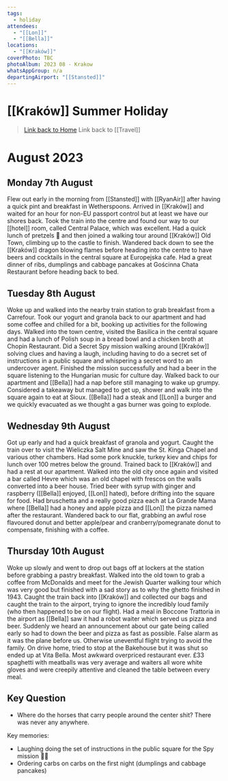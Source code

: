```yaml
---
tags:
  - holiday
attendees:
  - "[[Lon]]"
  - "[[Bella]]"
locations:
  - "[[Kraków]]"
coverPhoto: TBC
photoAlbum: 2023 08 - Krakow
whatsAppGroup: n/a
departingAirport: "[[Stansted]]"
---
```

# [[Kraków]] Summer Holiday

> [Link back to Home](obsidian://open?vault=Personal%20Notes&file=000%20Index)
> Link back to [[Travel]]

# August 2023

## Monday 7th August

Flew out early in the morning from [[Stansted]] with [[RyanAir]] after having a quick pint and breakfast in Wetherspoons. Arrived in [[Kraków]] and waited for an hour for non-EU passport control but at least we have our shores back. Took the train into the centre and found our way to our [[hotel]] room, called Central Palace, which was excellent. Had a quick lunch of pretzels 🥨 and then joined a walking tour around [[Kraków]] Old Town, climbing up to the castle to finish. Wandered back down to see the [[Kraków]] dragon blowing flames before heading into the centre to have beers and cocktails in the central square at Europejska cafe. Had a great dinner of ribs, dumplings and cabbage pancakes at Gościnna Chata Restaurant before heading back to bed.

## Tuesday 8th August

Woke up and walked into the nearby train station to grab breakfast from a Carrefour. Took our yogurt and granola back to our apartment and had some coffee and chilled for a bit, booking up activities for the following days. Walked into the town centre, visited the Basilica in the central square and had a lunch of Polish soup in a bread bowl and a chicken broth at Chopin Restaurant. Did a Secret Spy mission walking around [[Kraków]] solving clues and having a laugh, including having to do a secret set of instructions in a public square and whispering a secret word to an undercover agent. Finished the mission successfully and had a beer in the square listening to the Hungarian music for culture day. Walked back to our apartment and [[Bella]] had a nap before still managing to wake up grumpy. Considered a takeaway but managed to get up, shower and walk into the square again to eat at Sioux. [[Bella]] had a steak and [[Lon]] a burger and we quickly evacuated as we thought a gas burner was going to explode.

## Wednesday 9th August

Got up early and had a quick breakfast of granola and yogurt. Caught the train over to visit the Wieliczka Salt Mine and saw the St. Kinga Chapel and various other chambers. Had some pork knuckle, turkey kiev and chips for lunch over 100 metres below the ground. Trained back to [[Kraków]] and had a rest at our apartment. Walked into the old city once again and visited a bar called Hevre which was an old chapel with frescos on the walls converted into a beer house. Tried beer with syrup with ginger and raspberry ([[Bella]] enjoyed, [[Lon]] hated), before drifting into the square for food. Had bruschetta and a really good pizza each at La Grande Mama where [[Bella]] had a honey and apple pizza and [[Lon]] the pizza named after the restaurant. Wandered back to our flat, grabbing an awful rose flavoured donut and better apple/pear and cranberry/pomegranate donut to compensate, finishing with a coffee.

## Thursday 10th August

Woke up slowly and went to drop out bags off at lockers at the station before grabbing a pastry breakfast. Walked into the old town to grab a coffee from McDonalds and meet for the Jewish Quarter walking tour which was very good but finished with a sad story as to why the ghetto finished in 1943. Caught the train back into [[Kraków]] and collected our bags and caught the train to the airport, trying to ignore the incredibly loud family (who then happened to be on our flight). Had a meal in Boccone Trattoria in the airport as [[Bella]] saw it had a robot waiter which served us pizza and beer. Suddenly we heard an announcement about our gate being called early so had to down the beer and pizza as fast as possible. False alarm as it was the plane before us. Otherwise uneventful flight trying to avoid the family. On drive home, tried to stop at the Bakehouse but it was shut so ended up at Vita Bella. Most awkward overpriced restaurant ever. £33 spaghetti with meatballs was very average and waiters all wore white gloves and were creepily attentive and cleaned the table between every meal.

## Key Question
- Where do the horses that carry people around the center shit? There was never any anywhere.

Key memories:
- Laughing doing the set of instructions in the public square for the Spy mission 🕵️‍♀️
- Ordering carbs on carbs on the first night (dumplings and cabbage pancakes)